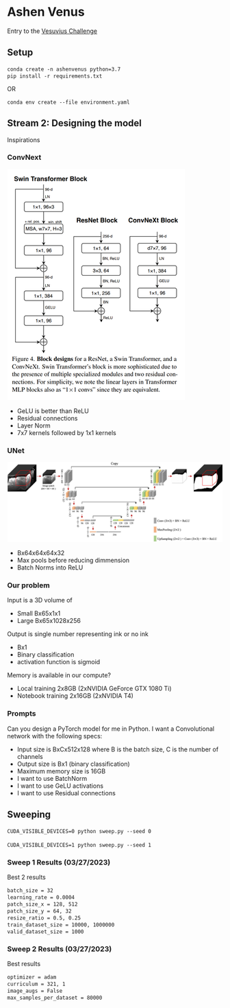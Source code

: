 # Ashen Venus

Entry to the [Vesuvius Challenge](https://scrollprize.org/)


## Setup

```
conda create -n ashenvenus python=3.7
pip install -r requirements.txt
```

OR

```
conda env create --file environment.yaml
```

## Stream 2: Designing the model

Inspirations

### ConvNext

![ConvNext](images/convnext.png)
- GeLU is better than ReLU
- Residual connections
- Layer Norm
- 7x7 kernels followed by 1x1 kernels

### UNet

![3d UNet](images/unet.png)
- Bx64x64x64x32
- Max pools before reducing dimmension
- Batch Norms into ReLU

### Our problem

Input is a 3D volume of
- Small Bx65x1x1
- Large Bx65x1028x256

Output is single number representing ink or no ink
- Bx1
- Binary classification
- activation function is sigmoid

Memory is available in our compute?

- Local training 2x8GB (2xNVIDIA GeForce GTX 1080 Ti)
- Notebook training 2x16GB (2xNVIDIA T4)

### Prompts

Can you design a PyTorch model for me in Python. I want a Convolutional network with the following specs:
- Input size is BxCx512x128 where B is the batch size, C is the number of channels
- Output size is Bx1 (binary classification)
- Maximum memory size is 16GB
- I want to use BatchNorm
- I want to use GeLU activations
- I want to use Residual connections

## Sweeping

```
CUDA_VISIBLE_DEVICES=0 python sweep.py --seed 0

CUDA_VISIBLE_DEVICES=1 python sweep.py --seed 1
```

### Sweep 1 Results (03/27/2023)

Best 2 results

```
batch_size = 32
learning_rate = 0.0004
patch_size_x = 128, 512
patch_size_y = 64, 32
resize_ratio = 0.5, 0.25
train_dataset_size = 10000, 1000000
valid_dataset_size = 1000
```

### Sweep 2 Results (03/27/2023)

Best results

```
optimizer = adam
curriculum = 321, 1
image_augs = False
max_samples_per_dataset = 80000
```